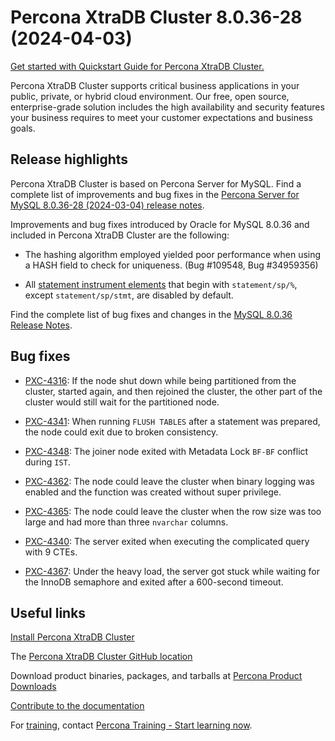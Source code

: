 # Percona XtraDB Cluster 8.0.36-28 (2024-04-03)

[Get started with Quickstart Guide for Percona XtraDB Cluster.](../quickstart-overview.md)

Percona XtraDB Cluster supports critical business applications in your public, private, or hybrid cloud environment. Our free, open source, enterprise-grade solution includes the high availability and security features your business requires to meet your customer expectations and business goals.

## Release highlights

Percona XtraDB Cluster is based on Percona Server for MySQL. Find a complete list of improvements and bug fixes in the [Percona Server for MySQL 8.0.36-28 (2024-03-04) release notes](https://docs.percona.com/percona-server/8.0/release-notes/8.0.36-28.html).

Improvements and bug fixes introduced by Oracle for MySQL 8.0.36 and included in Percona XtraDB Cluster are the following:

* The hashing algorithm employed yielded poor performance when using a HASH field to check for uniqueness. (Bug #109548, Bug #34959356)

* All [statement instrument elements](https://dev.mysql.com/doc/refman//8.0/en/performance-schema-instrument-naming.html#performance-schema-statement-instrument-elements) that begin with `statement/sp/%`, except `statement/sp/stmt`, are disabled by default.

Find the complete list of bug fixes and changes in the [MySQL 8.0.36 Release Notes](https://dev.mysql.com/doc/relnotes/mysql/8.0/en/news-8-0-36.html).

## Bug fixes

* [PXC-4316](https://perconadev.atlassian.net/browse/PXC-4316): If the node shut down while being partitioned from the cluster, started again, and then rejoined the cluster, the other part of the cluster would still wait for the partitioned node.

* [PXC-4341](https://perconadev.atlassian.net/browse/PXC-4341): When running `FLUSH TABLES` after a statement was prepared, the node could exit due to broken consistency.

* [PXC-4348](https://perconadev.atlassian.net/browse/PXC-4348): The joiner node exited with Metadata Lock `BF-BF` conflict during `IST`.

* [PXC-4362](https://perconadev.atlassian.net/browse/PXC-4362): The node could leave the cluster when binary logging was enabled and the function was created without super privilege.

* [PXC-4365](https://perconadev.atlassian.net/browse/PXC-4365): The node could leave the cluster when the row size was too large and had more than three `nvarchar` columns.

* [PXC-4340](https://perconadev.atlassian.net/browse/PXC-4340): The server exited when executing the complicated query with 9 CTEs.

* [PXC-4367](https://perconadev.atlassian.net/browse/PXC-4367): Under the heavy load, the server got stuck while waiting for the InnoDB semaphore and exited after a 600-second timeout.

## Useful links

[Install Percona XtraDB Cluster](../install-index.md)

The [Percona XtraDB Cluster GitHub location](https://github.com/percona/percona-xtradb-cluster)

Download product binaries, packages, and tarballs at [Percona Product Downloads](https://www.percona.com/downloads)

[Contribute to the documentation](https://github.com/percona/pxc-docs/blob/8.0/contributing.md)

For [training](https://www.percona.com/training), contact [Percona Training - Start learning now](https://learn.percona.com/contact-me).
